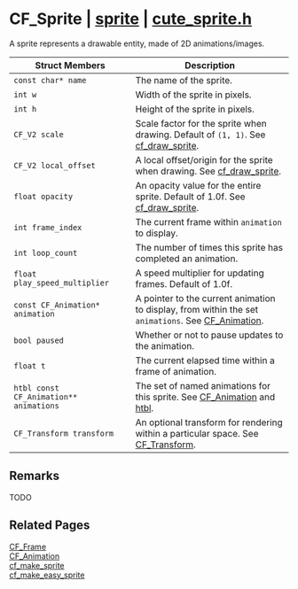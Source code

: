 # CF_Sprite | [sprite](https://github.com/RandyGaul/cute_framework/blob/master/docs/sprite/README.md) | [cute_sprite.h](https://github.com/RandyGaul/cute_framework/blob/master/include/cute_sprite.h)

A sprite represents a drawable entity, made of 2D animations/images.

Struct Members | Description
--- | ---
`const char* name` | The name of the sprite.
`int w` | Width of the sprite in pixels.
`int h` | Height of the sprite in pixels.
`CF_V2 scale` | Scale factor for the sprite when drawing. Default of `(1, 1)`. See [cf_draw_sprite](https://github.com/RandyGaul/cute_framework/blob/master/docs/draw/cf_draw_sprite.md).
`CF_V2 local_offset` | A local offset/origin for the sprite when drawing. See [cf_draw_sprite](https://github.com/RandyGaul/cute_framework/blob/master/docs/draw/cf_draw_sprite.md).
`float opacity` | An opacity value for the entire sprite. Default of 1.0f. See [cf_draw_sprite](https://github.com/RandyGaul/cute_framework/blob/master/docs/draw/cf_draw_sprite.md).
`int frame_index` | The current frame within `animation` to display.
`int loop_count` | The number of times this sprite has completed an animation.
`float play_speed_multiplier` | A speed multiplier for updating frames. Default of 1.0f.
`const CF_Animation* animation` | A pointer to the current animation to display, from within the set `animations`. See [CF_Animation](https://github.com/RandyGaul/cute_framework/blob/master/docs/sprite/cf_animation.md).
`bool paused` | Whether or not to pause updates to the animation.
`float t` | The current elapsed time within a frame of animation.
`htbl const CF_Animation** animations` | The set of named animations for this sprite. See [CF_Animation](https://github.com/RandyGaul/cute_framework/blob/master/docs/sprite/cf_animation.md) and [htbl](https://github.com/RandyGaul/cute_framework/blob/master/docs/hash/htbl.md).
`CF_Transform transform` | An optional transform for rendering within a particular space. See [CF_Transform](https://github.com/RandyGaul/cute_framework/blob/master/docs/math/cf_transform.md).

## Remarks

TODO

## Related Pages

[CF_Frame](https://github.com/RandyGaul/cute_framework/blob/master/docs/sprite/cf_frame.md)  
[CF_Animation](https://github.com/RandyGaul/cute_framework/blob/master/docs/sprite/cf_animation.md)  
[cf_make_sprite](https://github.com/RandyGaul/cute_framework/blob/master/docs/sprite/cf_make_sprite.md)  
[cf_make_easy_sprite](https://github.com/RandyGaul/cute_framework/blob/master/docs/sprite/cf_make_easy_sprite.md)  
